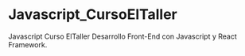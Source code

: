 # Javascript_CursoElTaller
Javascript Curso ElTaller
Desarrollo Front-End con Javascript y React Framework.
